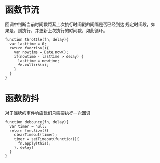 # 函数节流
回调中判断当前时间戳距离上次执行时间戳的间隔是否已经到达 规定时间段，如果是，则执行，并更新上次执行的时间戳，如此循环。

```
function throttle(fn, delay){
  var lasttime = 0;
  return function(){
    var nowtime = Date.now();
    if(nowtime - lasttime > delay) {
      lasttime = nowtime;
      fn.call(this);
    }
  }
}
```


# 函数防抖
对于连续的事件响应我们只需要执行一次回调
```
function debounce(fn, delay){
  var timer = null;
  return function(){
    clearTimeout(timer);
    timer = setTimeout(function(){
      fn.apply(this);
    }, delay)
  }
}
```